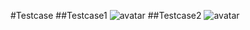 #Testcase
##Testcase1
![avatar](https://raw.githubusercontent.com/alin-kk/photo/main/testcase1.png)
##Testcase2
![avatar](https://raw.githubusercontent.com/alin-kk/photo/main/testcase2.png)